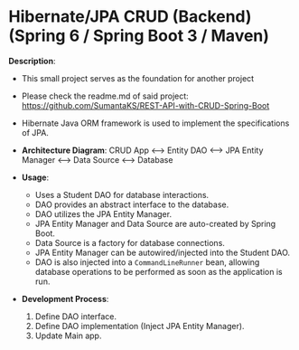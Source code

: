 # Hibernate/JPA CRUD (Backend) (Spring 6 / Spring Boot 3 / Maven)
**Description**:
- This small project serves as the foundation for another project
- Please check the readme.md of said project: https://github.com/SumantaKS/REST-API-with-CRUD-Spring-Boot
- Hibernate Java ORM framework is used to implement the specifications of JPA.

- **Architecture Diagram**: CRUD App <--> Entity DAO <--> JPA Entity Manager <--> Data Source <--> Database

- **Usage**:
  - Uses a Student DAO for database interactions.
  - DAO provides an abstract interface to the database.
  - DAO utilizes the JPA Entity Manager.
  - JPA Entity Manager and Data Source are auto-created by Spring Boot.
  - Data Source is a factory for database connections.
  - JPA Entity Manager can be autowired/injected into the Student DAO.
  - DAO is also injected into a `CommandLineRunner` bean, allowing database operations to be performed as soon as the application is run.

- **Development Process**:
  1. Define DAO interface.
  2. Define DAO implementation (Inject JPA Entity Manager).
  3. Update Main app.
